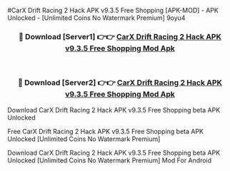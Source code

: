 #CarX Drift Racing 2 Hack APK v9.3.5 Free Shopping [APK-MOD] - APK Unlocked - [Unlimited Coins No Watermark Premium] 9oyu4



<div align="center">

<h3>🔴 Download [Server1] 👉👉 <a href="https://momento.my/?title=CarX_Drift_Racing_2_Hack_APK_v9.3.5_Free_Shopping">CarX Drift Racing 2 Hack APK v9.3.5 Free Shopping Mod Apk</a></h3><br>

<h3>🔴 Download [Server2] 👉👉 <a href="https://momento.my/?title=CarX_Drift_Racing_2_Hack_APK_v9.3.5_Free_Shopping">CarX Drift Racing 2 Hack APK v9.3.5 Free Shopping Mod Apk</a></h3>
</div>



Download CarX Drift Racing 2 Hack APK v9.3.5 Free Shopping beta APK Unlocked

Free CarX Drift Racing 2 Hack APK v9.3.5 Free Shopping beta APK Unlocked [Unlimited Coins No Watermark Premium]

Download CarX Drift Racing 2 Hack APK v9.3.5 Free Shopping beta APK Unlocked [Unlimited Coins No Watermark Premium] Mod For Android
